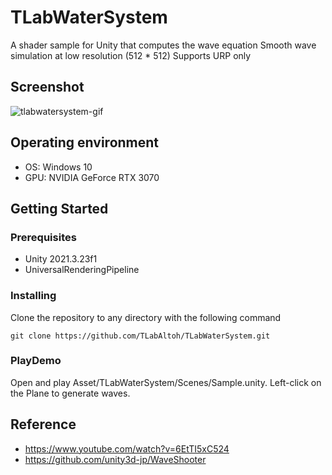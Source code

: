 # TLabWaterSystem
A shader sample for Unity that computes the wave equation
Smooth wave simulation at low resolution (512 * 512)
Supports URP only

## Screenshot
![tlabwatersystem-gif](https://github.com/TLabAltoh/TLabWaterSystem/assets/121733943/f95972d2-061d-4b6f-94bf-fb0e1756643d)

## Operating environment
- OS: Windows 10
- GPU: NVIDIA GeForce RTX 3070

## Getting Started
### Prerequisites
- Unity 2021.3.23f1
- UniversalRenderingPipeline
### Installing
Clone the repository to any directory with the following command  
```
git clone https://github.com/TLabAltoh/TLabWaterSystem.git
```
### PlayDemo
Open and play Asset/TLabWaterSystem/Scenes/Sample.unity.
Left-click on the Plane to generate waves.

## Reference
- https://www.youtube.com/watch?v=6EtTI5xC524
- https://github.com/unity3d-jp/WaveShooter
